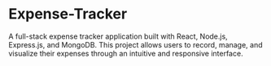 # Expense-Tracker
A full-stack expense tracker application built with React, Node.js, Express.js, and MongoDB. This project allows users to record, manage, and visualize their expenses through an intuitive and responsive interface.
